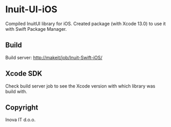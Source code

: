 # Inuit-UI-iOS
Compiled InuitUI library for iOS. Created package (with Xcode 13.0) to use it with Swift Package Manager.

## Build
Build server: [http://makeit/job/Inuit-Swift-iOS/](http://makeit/job/Inuit-Swift-iOS/)

## Xcode SDK
Check build server job to see the Xcode version with which library was build with.

## Copyright
Inova IT d.o.o.
